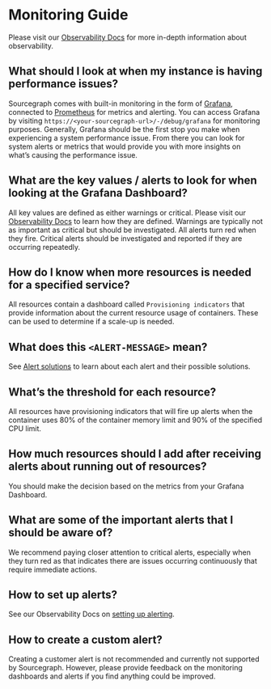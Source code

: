 # Monitoring Guide
Please visit our [Observability Docs](./observability) for more in-depth information about observability.


## What should I look at when my instance is having performance issues?
Sourcegraph comes with built-in monitoring in the form of [Grafana](./observability/metrics#grafana), connected to [Prometheus](./observability/metrics#prometheus) for metrics and alerting. You can access Grafana by visiting `https://<your-sourcegraph-url>/-/debug/grafana` for monitoring purposes. Generally, Grafana should be the first stop you make when experiencing a system performance issue. From there you can look for system alerts or metrics that would provide you with more insights on what’s causing the performance issue.


## What are the key values / alerts to look for when looking at the Grafana Dashboard?
All key values are defined as either warnings or critical. Please visit our [Observability Docs](./observability/alerting#understanding-alerts) to 
learn how they are defined. Warnings are typically not as important as critical but should be investigated. 
All alerts turn red when they fire. Critical alerts should be investigated and reported if they are occurring repeatedly.


## How do I know when more resources is needed for a specified service?
All resources contain a dashboard called `Provisioning indicators` that provide information about the current resource usage of containers. These can be used to determine if a scale-up is needed.


## What does this `<ALERT-MESSAGE>` mean?
See [Alert solutions](https://docs.sourcegraph.com/admin/observability/alert_solutions) to learn about each alert and their possible solutions. 

  
## What’s the threshold for each resource?
All resources have provisioning indicators that will fire up alerts when the container uses 80% of the container memory limit and 90% of the specified CPU limit.

  
## How much resources should I add after receiving alerts about running out of resources?
You should make the decision based on the metrics from your Grafana Dashboard. 

  
## What are some of the important alerts that I should be aware of?
We recommend paying closer attention to critical alerts, especially when they turn red as that indicates there are issues occurring continuously that require immediate actions.

  
## How to set up alerts?
See our Observability Docs on [setting up alerting](./observability/alerting#setting-up-alerting).

  
## How to create a custom alert?
Creating a customer alert is not recommended and currently not supported by Sourcegraph. However, please provide feedback on the monitoring dashboards and alerts if you find anything could be improved.
